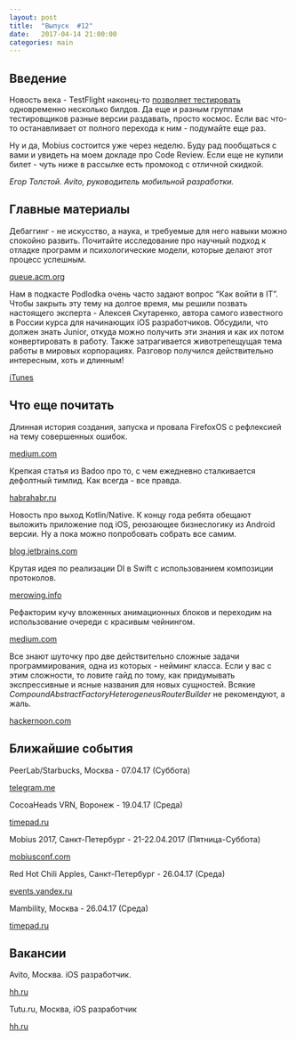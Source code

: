 ```yaml
---
layout: post
title:  "Выпуск  #12"
date:   2017-04-14 21:00:00
categories: main
---
```


## Введение

Новость века - TestFlight наконец-то [позволяет тестировать](https://twitter.com/LouisDhauwe/status/851834031058694144/photo/1) одновременно несколько билдов. Да еще и разным группам тестировщиков разные версии раздавать, просто космос. Если вас что-то останавливает от полного перехода к ним - подумайте еще раз.

Ну и да, Mobius состоится уже через неделю. Буду рад пообщаться с вами и увидеть на моем докладе про Code Review. Если еще не купили билет - чуть ниже в рассылке есть промокод с отличной скидкой.

*Егор Толстой. Avito, руководитель мобильной разработки.*

## Главные материалы

Дебаггинг - не искусство, а наука, и требуемые для него навыки можно спокойно развить. Почитайте исследование про научный подход к отладке программ и психологические модели, которые делают этот процесс успешным.

[queue.acm.org](http://queue.acm.org/detail.cfm?id=3068754)

Нам в подкасте Podlodka очень часто задают вопрос “Как войти в IT”. Чтобы закрыть эту тему на долгое время, мы решили позвать настоящего эксперта - Алексея Скутаренко, автора самого известного в России курса для начинающих iOS разработчиков. Обсудили, что должен знать Junior, откуда можно получить эти знания и как их потом конвертировать в работу. Также затрагивается животрепещущая тема работы в мировых корпорациях. Разговор получился действительно интересным, хоть и длинным!

[iTunes](http://apple.co/2ohiMX0)

## Что еще почитать

Длинная история создания, запуска и провала FirefoxOS с рефлексией на тему совершенных ошибок.

[medium.com](https://medium.com/@bfrancis/the-story-of-firefox-os-cb5bf796e8fb)

Крепкая статья из Badoo про то, с чем ежедневно сталкивается дефолтный тимлид. Как всегда - все правда.

[habrahabr.ru](https://habrahabr.ru/company/badoo/blog/326230/)

Новость про выход Kotlin/Native. К концу года ребята обещают выложить приложение под iOS, реюзающее бизнеслогику из Android версии. Ну а пока можно попробовать собрать все самим.

[blog.jetbrains.com](https://blog.jetbrains.com/kotlin/2017/04/kotlinnative-tech-preview-kotlin-without-a-vm/)

Крутая идея по реализации DI в Swift с использованием композиции протоколов.

[merowing.info](http://merowing.info/2017/04/using-protocol-compositon-for-dependency-injection/)

Рефакторим кучу вложенных анимационных блоков и переходим на использование очереди с красивым чейнингом.

[medium.com](https://medium.com/reid-chatham/animation-and-data-structures-in-ios-49cc69b8020c)

Все знают шуточку про две действительно сложные задачи программирования, одна из которых - нейминг класса. Если у вас с этим сложности, то ловите гайд по тому, как придумывать экспрессивные и ясные названия для новых сущностей. Всякие *CompoundAbstractFactoryHeterogeneusRouterBuilder* не рекомендуют, а жаль.

[hackernoon.com](https://hackernoon.com/software-complexity-naming-6e02e7e6c8cb)

## Ближайшие события

PeerLab/Starbucks, Москва - 07.04.17 (Суббота)

[telegram.me](https://telegram.me/peerlabmoscow)

CocoaHeads VRN, Воронеж - 19.04.17 (Среда)

[timepad.ru](https://surf-studio.timepad.ru/event/476068/)

Mobius 2017, Санкт-Петербург - 21-22.04.2017 (Пятница-Суббота)

[mobiusconf.com](https://mobiusconf.com/)

Red Hot Chili Apples, Санкт-Петербург - 26.04.17 (Среда)

[events.yandex.ru](https://events.yandex.ru/events/meetings/26-april-2017/)

Mambility, Москва - 26.04.17 (Среда)

[timepad.ru](https://mamba.timepad.ru/event/464492/)

## Вакансии

Avito, Москва. iOS разработчик.

[hh.ru](https://hh.ru/vacancy/15112449)

Tutu.ru, Москва, iOS разработчик

[hh.ru](https://hh.ru/vacancy/15275592)
